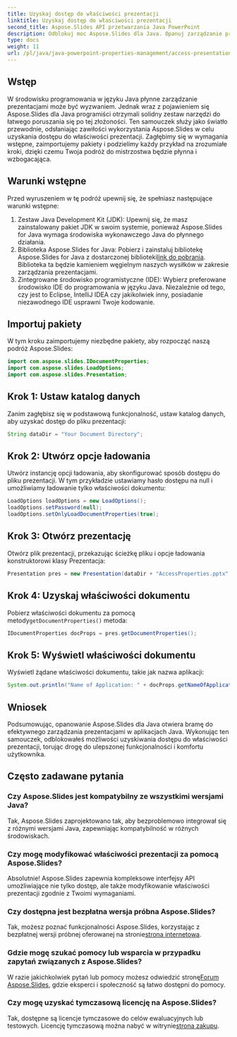 ```yaml
---
title: Uzyskaj dostęp do właściwości prezentacji
linktitle: Uzyskaj dostęp do właściwości prezentacji
second_title: Aspose.Slides API przetwarzania Java PowerPoint
description: Odblokuj moc Aspose.Slides dla Java. Opanuj zarządzanie prezentacjami dzięki temu samouczkowi. Bezproblemowy dostęp, modyfikowanie i ulepszanie właściwości prezentacji.
type: docs
weight: 11
url: /pl/java/java-powerpoint-properties-management/access-presentation-properties/
---
```

## Wstęp
W środowisku programowania w języku Java płynne zarządzanie prezentacjami może być wyzwaniem. Jednak wraz z pojawieniem się Aspose.Slides dla Java programiści otrzymali solidny zestaw narzędzi do łatwego poruszania się po tej złożoności. Ten samouczek służy jako światło przewodnie, odsłaniając zawiłości wykorzystania Aspose.Slides w celu uzyskania dostępu do właściwości prezentacji. Zagłębimy się w wymagania wstępne, zaimportujemy pakiety i podzielimy każdy przykład na zrozumiałe kroki, dzięki czemu Twoja podróż do mistrzostwa będzie płynna i wzbogacająca.
## Warunki wstępne
Przed wyruszeniem w tę podróż upewnij się, że spełniasz następujące warunki wstępne:
1. Zestaw Java Development Kit (JDK): Upewnij się, że masz zainstalowany pakiet JDK w swoim systemie, ponieważ Aspose.Slides for Java wymaga środowiska wykonawczego Java do płynnego działania.
2. Biblioteka Aspose.Slides for Java: Pobierz i zainstaluj bibliotekę Aspose.Slides for Java z dostarczonej biblioteki[link do pobrania](https://releases.aspose.com/slides/java/). Biblioteka ta będzie kamieniem węgielnym naszych wysiłków w zakresie zarządzania prezentacjami.
3. Zintegrowane środowisko programistyczne (IDE): Wybierz preferowane środowisko IDE do programowania w języku Java. Niezależnie od tego, czy jest to Eclipse, IntelliJ IDEA czy jakikolwiek inny, posiadanie niezawodnego IDE usprawni Twoje kodowanie.

## Importuj pakiety
W tym kroku zaimportujemy niezbędne pakiety, aby rozpocząć naszą podróż Aspose.Slides:
```java
import com.aspose.slides.IDocumentProperties;
import com.aspose.slides.LoadOptions;
import com.aspose.slides.Presentation;

```
## Krok 1: Ustaw katalog danych
Zanim zagłębisz się w podstawową funkcjonalność, ustaw katalog danych, aby uzyskać dostęp do pliku prezentacji:
```java
String dataDir = "Your Document Directory";
```
## Krok 2: Utwórz opcje ładowania
Utwórz instancję opcji ładowania, aby skonfigurować sposób dostępu do pliku prezentacji. W tym przykładzie ustawiamy hasło dostępu na null i umożliwiamy ładowanie tylko właściwości dokumentu:
```java
LoadOptions loadOptions = new LoadOptions();
loadOptions.setPassword(null);
loadOptions.setOnlyLoadDocumentProperties(true);
```
## Krok 3: Otwórz prezentację
Otwórz plik prezentacji, przekazując ścieżkę pliku i opcje ładowania konstruktorowi klasy Prezentacja:
```java
Presentation pres = new Presentation(dataDir + "AccessProperties.pptx", loadOptions);
```
## Krok 4: Uzyskaj właściwości dokumentu
 Pobierz właściwości dokumentu za pomocą metody`getDocumentProperties()` metoda:
```java
IDocumentProperties docProps = pres.getDocumentProperties();
```
## Krok 5: Wyświetl właściwości dokumentu
Wyświetl żądane właściwości dokumentu, takie jak nazwa aplikacji:
```java
System.out.println("Name of Application: " + docProps.getNameOfApplication());
```

## Wniosek
Podsumowując, opanowanie Aspose.Slides dla Java otwiera bramę do efektywnego zarządzania prezentacjami w aplikacjach Java. Wykonując ten samouczek, odblokowałeś możliwości uzyskiwania dostępu do właściwości prezentacji, torując drogę do ulepszonej funkcjonalności i komfortu użytkownika.
## Często zadawane pytania
### Czy Aspose.Slides jest kompatybilny ze wszystkimi wersjami Java?
Tak, Aspose.Slides zaprojektowano tak, aby bezproblemowo integrował się z różnymi wersjami Java, zapewniając kompatybilność w różnych środowiskach.
### Czy mogę modyfikować właściwości prezentacji za pomocą Aspose.Slides?
Absolutnie! Aspose.Slides zapewnia kompleksowe interfejsy API umożliwiające nie tylko dostęp, ale także modyfikowanie właściwości prezentacji zgodnie z Twoimi wymaganiami.
### Czy dostępna jest bezpłatna wersja próbna Aspose.Slides?
 Tak, możesz poznać funkcjonalności Aspose.Slides, korzystając z bezpłatnej wersji próbnej oferowanej na stronie[strona internetowa](https://releases.aspose.com/).
### Gdzie mogę szukać pomocy lub wsparcia w przypadku zapytań związanych z Aspose.Slides?
 W razie jakichkolwiek pytań lub pomocy możesz odwiedzić stronę[Forum Aspose.Slides](https://forum.aspose.com/c/slides/11), gdzie eksperci i społeczność są łatwo dostępni do pomocy.
### Czy mogę uzyskać tymczasową licencję na Aspose.Slides?
 Tak, dostępne są licencje tymczasowe do celów ewaluacyjnych lub testowych. Licencję tymczasową można nabyć w witrynie[strona zakupu](https://purchase.aspose.com/temporary-license/).